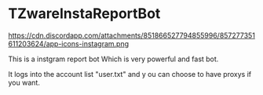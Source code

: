 # TZwareInstaReportBot

https://cdn.discordapp.com/attachments/851866527794855996/857277351611203624/app-icons-instagram.png

This is a instgram report bot 
Which is very powerful and fast bot.

It logs into the account list "user.txt" and y
ou can choose to have proxys if you want.
